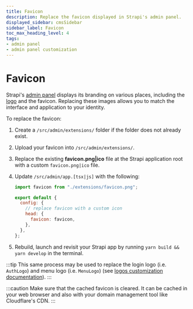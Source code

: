 ```yaml
---
title: Favicon
description: Replace the favicon displayed in Strapi's admin panel.
displayed_sidebar: cmsSidebar
sidebar_label: Favicon
toc_max_heading_level: 4
tags:
- admin panel
- admin panel customization
---
```


# Favicon

Strapi's [admin panel](/cms/admin-panel-customization) displays its branding on various places, including the [logo](/cms/admin-panel-customization/logos) and the favicon. Replacing these images allows you to match the interface and application to your identity.

To replace the favicon:

1. Create a `/src/admin/extensions/` folder if the folder does not already exist.
2. Upload your favicon into `/src/admin/extensions/`.
3. Replace the existing **favicon.png|ico** file at the Strapi application root with a custom `favicon.png|ico` file.
4. Update `/src/admin/app.[tsx|js]` with the following:

   ```js title="./src/admin/app.js"
   import favicon from "./extensions/favicon.png";

   export default {
     config: {
       // replace favicon with a custom icon
       head: {
         favicon: favicon,
       },
     },
   };
   ```

5. Rebuild, launch and revisit your Strapi app by running `yarn build && yarn develop` in the terminal.

:::tip
This same process may be used to replace the login logo (i.e. `AuthLogo`) and menu logo (i.e. `MenuLogo`) (see [logos customization documentation](/cms/admin-panel-customization/logos)).
:::

:::caution
Make sure that the cached favicon is cleared. It can be cached in your web browser and also with your domain management tool like Cloudflare's CDN.
:::

